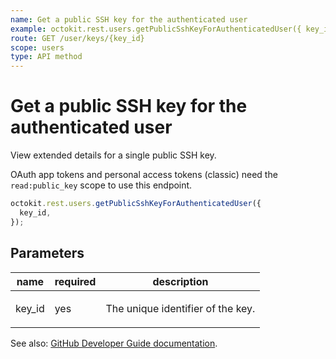 ```yaml
---
name: Get a public SSH key for the authenticated user
example: octokit.rest.users.getPublicSshKeyForAuthenticatedUser({ key_id })
route: GET /user/keys/{key_id}
scope: users
type: API method
---
```


# Get a public SSH key for the authenticated user

View extended details for a single public SSH key.

OAuth app tokens and personal access tokens (classic) need the `read:public_key` scope to use this endpoint.

```js
octokit.rest.users.getPublicSshKeyForAuthenticatedUser({
  key_id,
});
```

## Parameters

<table>
  <thead>
    <tr>
      <th>name</th>
      <th>required</th>
      <th>description</th>
    </tr>
  </thead>
  <tbody>
    <tr><td>key_id</td><td>yes</td><td>

The unique identifier of the key.

</td></tr>
  </tbody>
</table>

See also: [GitHub Developer Guide documentation](https://docs.github.com/rest/users/keys#get-a-public-ssh-key-for-the-authenticated-user).
